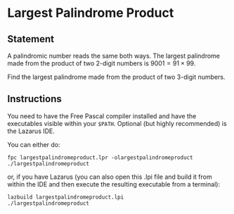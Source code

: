 # Largest Palindrome Product

## Statement

A palindromic number reads the same both ways. The largest palindrome made from the product of two $2$-digit numbers is $9001 = 91 \times 99$.

Find the largest palindrome made from the product of two $3$-digit numbers.

## Instructions
You need to have the Free Pascal compiler installed and have the executables visible within your `$PATH`. Optional (but highly recommended) is the Lazarus IDE.

You can either do:
```shell
fpc largestpalindromeproduct.lpr -olargestpalindromeproduct
./largestpalindromeproduct
```
or, if you have Lazarus (you can also open this .lpi file and build it from within the IDE and then execute the resulting executable from a terminal):
```shell
lazbuild largestpalindromeproduct.lpi
./largestpalindromeproduct
```
